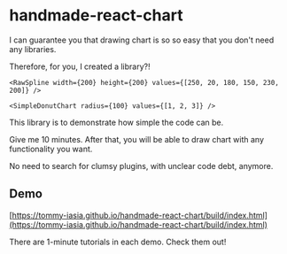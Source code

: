 # handmade-react-chart

I can guarantee you that drawing chart is so so easy that you don't need any libraries.

Therefore, for you, I created a library?!

```tsx
<RawSpline width={200} height={200} values={[250, 20, 180, 150, 230, 200]} />
```

```tsx
<SimpleDonutChart radius={100} values={[1, 2, 3]} />
```

This library is to demonstrate how simple the code can be.

Give me 10 minutes. After that, you will be able to draw chart with any functionality you want.

No need to search for clumsy plugins, with unclear code debt, anymore.

## Demo

[https://tommy-iasia.github.io/handmade-react-chart/build/index.html](https://tommy-iasia.github.io/handmade-react-chart/build/index.html)

There are 1-minute tutorials in each demo. Check them out!
